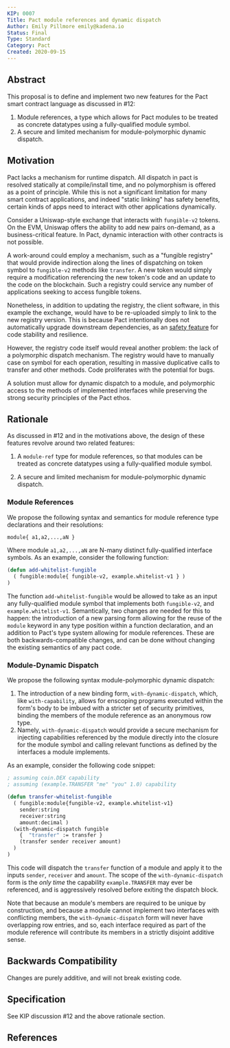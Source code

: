 ```yaml
---
KIP: 0007
Title: Pact module references and dynamic dispatch
Author: Emily Pillmore emily@kadena.io
Status: Final
Type: Standard
Category: Pact
Created: 2020-09-15
---
```


## Abstract

This proposal is to define and implement two new features for the Pact smart contract language as discussed in #12: 

1. Module references, a type which allows for Pact modules to be treated as concrete datatypes using a fully-qualified module symbol. 
2. A secure and limited mechanism for module-polymorphic dynamic dispatch.

## Motivation

Pact lacks a mechanism for runtime dispatch. All dispatch in pact is resolved statically at compile/install time, and no polymorphism is offered as a point of principle. While this is not a significant limitation for many smart contract applications, and indeed "static linking" has safety benefits, certain kinds of apps need to interact with other applications dynamically.

Consider a Uniswap-style exchange that interacts with `fungible-v2` tokens. On the EVM, Uniswap offers the ability to add new pairs on-demand, as a business-critical feature. In Pact, dynamic interaction with other contracts is not possible.

A work-around could employ a mechanism, such as a "fungible registry" that would provide indirection along the lines of dispatching on token symbol to `fungible-v2` methods like `transfer`. A new token would simply require a modification referencing the new token's code and an update to the code on the blockchain. Such a registry could service any number of applications seeking to access fungible tokens.

Nonetheless, in addition to updating the registry, the client software, in this example the exchange, would have to be re-uploaded simply to link to the new registry version. This is because Pact intentionally does not automatically upgrade downstream dependencies, as an [safety feature](https://pact-language.readthedocs.io/en/latest/pact-reference.html?highlight=leftpad#inlined-dependencies-no-leftpad) for code stability and resilience.

However, the registry code itself would reveal another problem: the lack of a polymorphic dispatch mechanism. The registry would have to manually case on symbol for each operation, resulting in massive duplicative calls to transfer and other methods. Code proliferates with the potential for bugs.

A solution must allow for dynamic dispatch to a module, and polymorphic access to the methods of implemented interfaces while preserving the strong security principles of the Pact ethos. 

## Rationale

As discussed in #12 and in the motivations above, the design of these features revolve around two related features: 

1. A `module-ref` type for module references, so that modules can be treated as concrete datatypes using a fully-qualified module symbol.

2. A secure and limited mechanism for module-polymorphic dynamic dispatch. 

### Module References

We propose the following syntax and semantics for module reference type  declarations and their resolutions: 

```lisp
module{ a1,a2,...,aN }
```
Where module `a1,a2,...,aN` are N-many distinct fully-qualified interface symbols. As an example, consider the following function: 

```lisp
(defun add-whitelist-fungible 
  ( fungible:module{ fungible-v2, example.whitelist-v1 } )
)
```

The function `add-whitelist-fungible` would be allowed to take as an input any fully-qualified module symbol that implements both `fungible-v2`, and `example.whitelist-v1`. Semantically, two changes are needed for this to happen: the introduction of a new parsing form allowing for the reuse of the `module` keyword in any type position within a function declaration, and an addition to Pact's type system allowing for module references. These are both backwards-compatible changes, and can be done without changing the existing semantics of any pact code. 

### Module-Dynamic Dispatch

We propose the following syntax module-polymorphic dynamic dispatch: 

1. The introduction of a new binding form, `with-dynamic-dispatch`, which, like `with-capability`, allows for enscoping programs executed within the form's body to be imbued with a stricter set of security primitives, binding the members of the module reference as an anonymous row type. 
2. Namely, `with-dynamic-dispatch` would provide a secure mechanism for injecting capabilities referenced by the module directly into the closure for the module symbol and calling relevant functions as defined by the interfaces a module implements.

As an example, consider the following code snippet: 

```lisp
; assuming coin.DEX capability
; assuming (example.TRANSFER "me" "you" 1.0) capability

(defun transfer-whitelist-fungible
  ( fungible:module{fungible-v2, example.whitelist-v1}
    sender:string
    receiver:string
    amount:decimal )
  (with-dynamic-dispatch fungible
    {  "transfer" := transfer }
    (transfer sender receiver amount)
  )
)
```

This code will dispatch the `transfer` function of a module and apply it to the inputs `sender`, `receiver` and `amount`. The scope of the `with-dynamic-dispatch` form is the *only time* the capability `example.TRANSFER` may ever be referenced, and is aggressively resolved 
before exiting the dispatch block. 

Note that because an module's members are required to be unique by construction, and because a module cannot implement two interfaces with conflicting members, the `with-dynamic-dispatch` form will never have overlapping row entries, and so, each interface required as part of the module reference will contribute its members in a strictly disjoint additive sense. 

## Backwards Compatibility

Changes are purely additive, and will not break existing code. 

## Specification

See KIP discussion #12 and the above rationale section. 

## References

